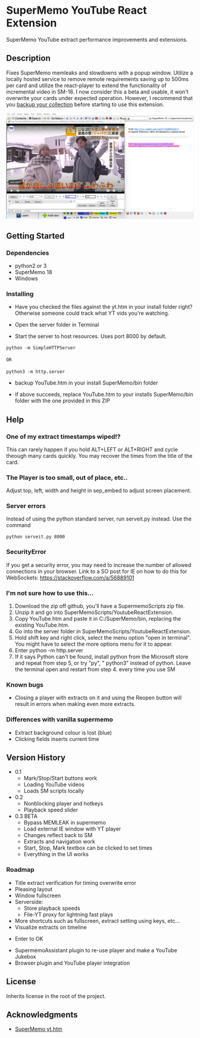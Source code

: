 
# SuperMemo YouTube React Extension 

SuperMemo YouTube extract performance improvements and extensions.

## Description

Fixes SuperMemo memleaks and slowdowns with a popup window. Utilize a locally hosted service to remove remote requirements saving up to 500ms per card and utilize the react-player to extend the functionality of incremental video in SM-18. I now consider this a beta and usable, it won't overwrite your cards under expected operation. However, I recommend that you [backup your collection](https://www.supermemo.wiki/en/supermemo/backup-guide) before starting to use this extension.

![Screenshot](main-screen.png)

## Getting Started

### Dependencies

* python2 or 3
* SuperMemo 18
* Windows

### Installing

* Have you checked the files against the yt.htm in your install folder right? Otherwise someone could track what YT vids you're watching.

* Open the server folder in Terminal

* Start the server to host resources. Uses port 8000 by default.
```
python -m SimpleHTTPServer

OR

python3 -m http.server

```

* backup YouTube.htm in your install SuperMemo/bin folder

* if above succeeds, replace YouTube.htm to your installs SuperMemo/bin folder with the one provided in this ZIP

## Help

### One of my extract timestamps wiped!?

This can rarely happen if you hold ALT+LEFT or ALT+RIGHT and cycle theough many cards quickly. You may recover the times from the title of the card.

### The Player is too small, out of place, etc..

Adjust top, left, width and height in sep_embed to adjust screen placement.

### Server errors

Instead of using the python standard server, run serveit.py instead. Use the command 
```
python serveit.py 8000
```

### SecurityError

If you get a security error, you may need to increase the number of allowed connections in your browser. Link to a SO post for IE on how to do this for WebSockets: https://stackoverflow.com/a/56889101


### I'm not sure how to use this...

1. Download the zip off github, you'll have a SupermemoScripts zip file. 
2. Unzip it and go into SuperMemoScripts/YoutubeReactExtension. 
3. Copy YouTube.htm and paste it in C:/SuperMemo/bin, replacing the existing YouTube.htm. 
4. Go into the server folder in SuperMemoScripts/YoutubeReactExtension.
5. Hold shift key and right click, select the menu option "open in terminal". You might have to select the more options menu for it to appear. 
6. Enter python -m http.server 
7. If it says Python can't be found, install python from the Microsoft store and repeat from step 5, or try "py", " python3" instead of python.
Leave the terminal open and restart from step 4. every time you use SM

### Known bugs

- Closing a player with extracts on it and using the Reopen button will result in errors when making even more extracts.

### Differences with vanilla supermemo

- Extract background colour is lost (blue)
- Clicking fields inserts current time

## Version History

* 0.1
    * Mark/Stop/Start buttons work
    * Loading YouTube videos
    * Loads SM scripts locally
* 0.2
    * Nonblocking player and hotkeys
    * Playback speed slider
* 0.3 BETA
    * Bypass MEMLEAK in supermemo
    * Load external IE window with YT player
    * Changes reflect back to SM
    * Extracts and navigation work
    * Start, Stop, Mark textbox can be clicked to set times
    * Everything in the UI works
### Roadmap
* Title extract verification for timing overwrite error
* Pleasing layout
* Window fullscreen
* Serverside:
    * Store playback speeds
    * File-YT proxy for lightning fast plays
* More shortcuts such as fullscreen, extract setting using keys, etc...
* Visualize extracts on timeline
- Enter to OK
* SupermemoAssistant plugin to re-use player and make a YouTube Jukebox
* Browser plugin and YouTube player integration

## License

Inherits license in the root of the project.

## Acknowledgments

* [SuperMemo yt.htm](https://www.super-memory.com/)
